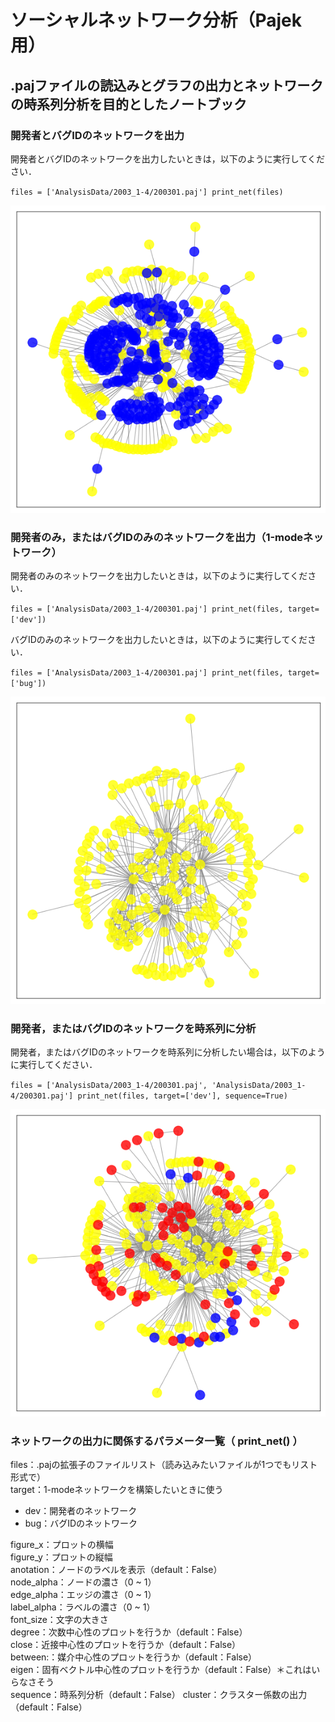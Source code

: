 # ソーシャルネットワーク分析（Pajek用）
## .pajファイルの読込みとグラフの出力とネットワークの時系列分析を目的としたノートブック

### 開発者とバグIDのネットワークを出力
開発者とバグIDのネットワークを出力したいときは，以下のように実行してください．

`
files = ['AnalysisData/2003_1-4/200301.paj']
print_net(files)
`

![ネットワーク例１](.picture/net1.png)

### 開発者のみ，またはバグIDのみのネットワークを出力（1-modeネットワーク）
開発者のみのネットワークを出力したいときは，以下のように実行してください．

`
files = ['AnalysisData/2003_1-4/200301.paj']
print_net(files, target=['dev'])
`

バグIDのみのネットワークを出力したいときは，以下のように実行してください．

`
files = ['AnalysisData/2003_1-4/200301.paj']
print_net(files, target=['bug'])
`

![ネットワーク例２](.picture/net2.png)

### 開発者，またはバグIDのネットワークを時系列に分析
開発者，またはバグIDのネットワークを時系列に分析したい場合は，以下のように実行してください．

`
files = ['AnalysisData/2003_1-4/200301.paj', 'AnalysisData/2003_1-4/200301.paj']
print_net(files, target=['dev'], sequence=True)
`

![ネットワーク例３](.picture/net3.png)

### ネットワークの出力に関係するパラメータ一覧（ print_net() ）

files：.pajの拡張子のファイルリスト（読み込みたいファイルが1つでもリスト形式で）  
target：1-modeネットワークを構築したいときに使う  

- dev：開発者のネットワーク
- bug：バグIDのネットワーク

figure_x：プロットの横幅  
figure_y：プロットの縦幅  
anotation：ノードのラベルを表示（default：False）  
node_alpha：ノードの濃さ（0 ~ 1）  
edge_alpha：エッジの濃さ（0 ~ 1）  
label_alpha：ラベルの濃さ（0 ~ 1）  
font_size：文字の大きさ  
degree：次数中心性のプロットを行うか（default：False）  
close：近接中心性のプロットを行うか（default：False）  
between:：媒介中心性のプロットを行うか（default：False）  
eigen：固有ベクトル中心性のプロットを行うか（default：False）＊これはいらなさそう  
sequence：時系列分析（default：False）
cluster：クラスター係数の出力（default：False）
